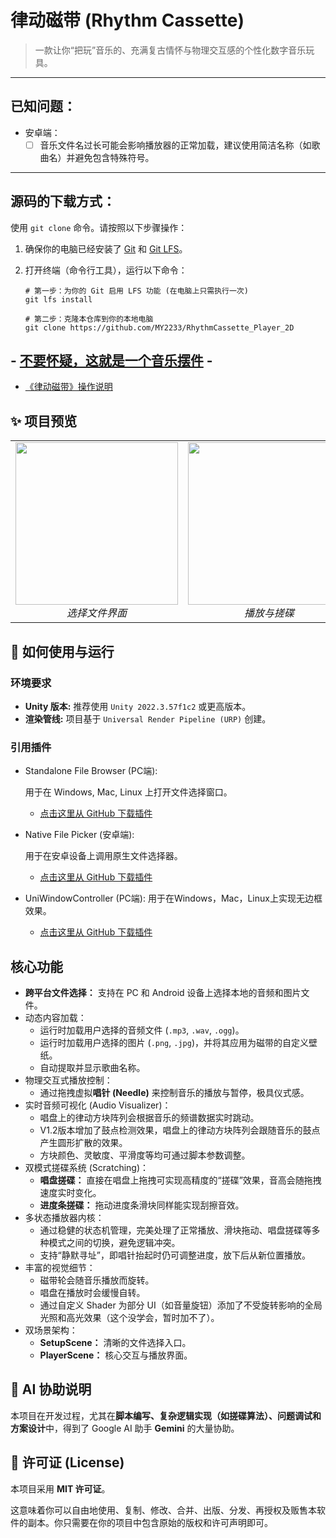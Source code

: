 # 律动磁带 (Rhythm Cassette)

> 一款让你“把玩”音乐的、充满复古情怀与物理交互感的个性化数字音乐玩具。

---

## 已知问题：

- 安卓端：
  - [ ] 音乐文件名过长可能会影响播放器的正常加载，建议使用简洁名称（如歌曲名）并避免包含特殊符号。

---

## **源码的下载方式**：

使用 `git clone` 命令。请按照以下步骤操作：

1. 确保你的电脑已经安装了 [Git](https://git-scm.com/downloads) 和 [Git LFS](https://git-lfs.github.com/)。

2. 打开终端（命令行工具），运行以下命令：

   ```
   # 第一步：为你的 Git 启用 LFS 功能 (在电脑上只需执行一次)
   git lfs install
   
   # 第二步：克隆本仓库到你的本地电脑
   git clone https://github.com/MY2233/RhythmCassette_Player_2D
   ```

## - <u>不要怀疑，这就是一个音乐摆件</u> -

- [《律动磁带》操作说明](https://github.com/MY2233/CassettePlayer2D/blob/main/《律动磁带》操作说明.md)

## ✨ 项目预览

<table align="center">
  <tr>
    <td align="center">
      <img src="https://github.com/MY2233/CassettePlayer2D/blob/main/images/%E8%BD%AF%E4%BB%B6%E9%A6%96%E9%A1%B5.png" width="260">
      <br>
      <em>选择文件界面</em>
    </td>
    <td align="center">
      <img src="https://github.com/MY2233/CassettePlayer2D/blob/main/images/%E6%92%AD%E6%94%BE%E9%A1%B5.png" width="260">
      <br>
      <em>播放与搓碟</em>
    </td>
    <td align="center">
      <img src="https://github.com/MY2233/CassettePlayer2D/blob/main/images/%E8%BD%AF%E4%BB%B6%E8%BF%90%E8%A1%8C.png" width="260">
      <br>
      <em>交互细节</em>
    </td>
  </tr>
</table>

## 🚀 如何使用与运行

### 环境要求

- **Unity 版本:** 推荐使用 `Unity 2022.3.57f1c2` 或更高版本。
- **渲染管线:** 项目基于 `Universal Render Pipeline (URP)` 创建。

### 引用插件

- Standalone File Browser (PC端):

   用于在 Windows, Mac, Linux 上打开文件选择窗口。

  - [点击这里从 GitHub 下载插件](https://github.com/gkngkc/UnityStandaloneFileBrowser)

- Native File Picker (安卓端):

   用于在安卓设备上调用原生文件选择器。

  - [点击这里从 GitHub 下载插件](https://github.com/yasirkula/UnityNativeFilePicker)
  
- UniWindowController (PC端):
  用于在Windows，Mac，Linux上实现无边框效果。

  - [点击这里从 GitHub 下载插件](https://github.com/kirurobo/UniWindowController)

## 核心功能

- **跨平台文件选择：** 支持在 PC 和 Android 设备上选择本地的音频和图片文件。
- 动态内容加载：
  - 运行时加载用户选择的音频文件 (`.mp3`, `.wav`, `.ogg`)。
  - 运行时加载用户选择的图片 (`.png`, `.jpg`)，并将其应用为磁带的自定义壁纸。
  - 自动提取并显示歌曲名称。
- 物理交互式播放控制：
  - 通过拖拽虚拟**唱针 (Needle)** 来控制音乐的播放与暂停，极具仪式感。
- 实时音频可视化 (Audio Visualizer)：
  - 唱盘上的律动方块阵列会根据音乐的频谱数据实时跳动。
  - V1.2版本增加了鼓点检测效果，唱盘上的律动方块阵列会跟随音乐的鼓点产生圆形扩散的效果。
  - 方块颜色、灵敏度、平滑度等均可通过脚本参数调整。
- 双模式搓碟系统 (Scratching)：
  - **唱盘搓碟：** 直接在唱盘上拖拽可实现高精度的“搓碟”效果，音高会随拖拽速度实时变化。
  - **进度条搓碟：** 拖动进度条滑块同样能实现刮擦音效。
- 多状态播放器内核：
  - 通过稳健的状态机管理，完美处理了正常播放、滑块拖动、唱盘搓碟等多种模式之间的切换，避免逻辑冲突。
  - 支持“静默寻址”，即唱针抬起时仍可调整进度，放下后从新位置播放。
- 丰富的视觉细节：
  - 磁带轮会随音乐播放而旋转。
  - 唱盘在播放时会缓慢自转。
  - 通过自定义 Shader 为部分 UI（如音量旋钮）添加了不受旋转影响的全局光照和高光效果（这个没学会，暂时加不了）。
- 双场景架构：
  - **SetupScene：** 清晰的文件选择入口。
  - **PlayerScene：** 核心交互与播放界面。

## 🤖 AI 协助说明

本项目在开发过程，尤其在**脚本编写、复杂逻辑实现（如搓碟算法）、问题调试和方案设计**中，得到了 Google AI 助手 **Gemini** 的大量协助。

## 📄 许可证 (License)

本项目采用 **MIT 许可证**。

这意味着你可以自由地使用、复制、修改、合并、出版、分发、再授权及贩售本软件的副本。你只需要在你的项目中包含原始的版权和许可声明即可。